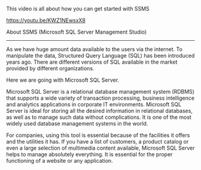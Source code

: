 This video is all about how you can get started with SSMS

https://youtu.be/KWZ1NEwsxX8


About SSMS (Microsoft SQL Server Management Studio)
___________

As we have huge amount data available to the users via the internet. To manipulate the data, Structured Query Language (SQL) has been introduced years ago. There are different versions of SQL available in the market provided by different organizations.

Here we are going with Microsoft SQL Server.

Microsoft SQL Server is a relational database management system (RDBMS) that supports a wide variety of transaction processing, business intelligence and analytics applications in corporate IT environments.
Microsoft SQL Server is ideal for storing all the desired information in relational databases, as well as to manage such data without complications.
It is one of the most widely used database management systems in the world.

For companies, using this tool is essential because of the facilities it offers and the utilities it has. If you have a list of customers, a product catalog or even a large selection of multimedia content available, Microsoft SQL Server helps to manage absolutely everything. It is essential for the proper functioning of a website or any application.
